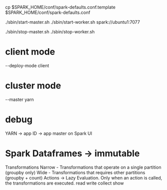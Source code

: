 cp $SPARK_HOME/conf/spark-defaults.conf.template $SPARK_HOME/conf/spark-defaults.conf

./sbin/start-master.sh
./sbin/start-worker.sh spark://ubuntu1:7077

./sbin/stop-master.sh
./sbin/stop-worker.sh


# client mode
--deploy-mode client

# cluster mode
--master yarn

# debug
YARN -> app ID -> app master on Spark UI

# Spark Dataframes -> immutable
Transformations
    Narrow - Transformations that operate on a single partition (groupby only)
    Wide - Transformations that requires other partitions (groupby + count)
Actions -> Lazy Evaluation. Only when an action is called, the transformations are executed.
    read
    write
    collect
    show

